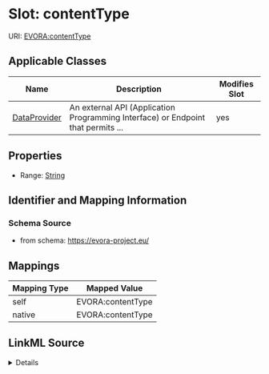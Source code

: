 

# Slot: contentType



URI: [EVORA:contentType](https://evora-project.eu/contentType)



<!-- no inheritance hierarchy -->





## Applicable Classes

| Name | Description | Modifies Slot |
| --- | --- | --- |
| [DataProvider](DataProvider.md) | An external API (Application Programming Interface) or Endpoint that permits ... |  yes  |







## Properties

* Range: [String](String.md)





## Identifier and Mapping Information







### Schema Source


* from schema: https://evora-project.eu/




## Mappings

| Mapping Type | Mapped Value |
| ---  | ---  |
| self | EVORA:contentType |
| native | EVORA:contentType |




## LinkML Source

<details>
```yaml
name: contentType
from_schema: https://evora-project.eu/
rank: 1000
alias: contentType
domain_of:
- DataProvider
range: string

```
</details>
